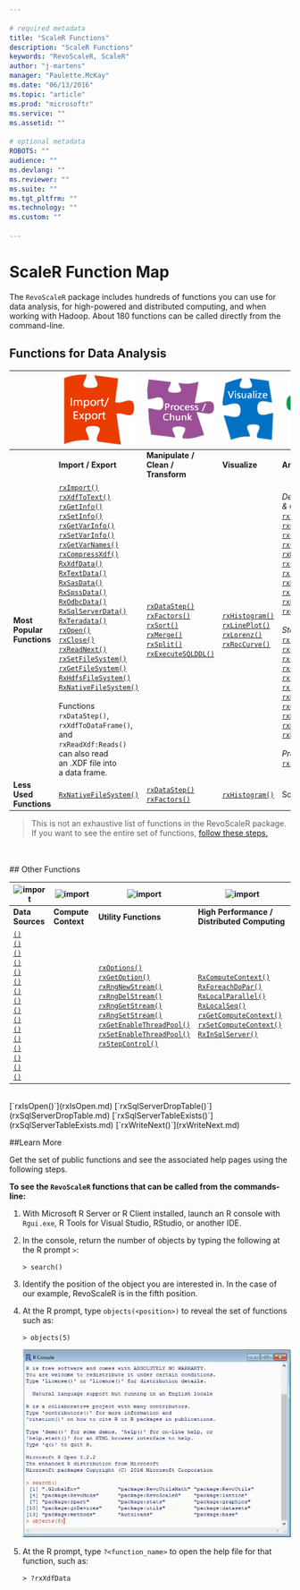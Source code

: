 ```yaml
---

# required metadata
title: "ScaleR Functions"
description: "ScaleR Functions"
keywords: "RevoScaleR, ScaleR"
author: "j-martens"
manager: "Paulette.McKay"
ms.date: "06/13/2016"
ms.topic: "article"
ms.prod: "microsoftr"
ms.service: ""
ms.assetid: ""

# optional metadata
ROBOTS: ""
audience: ""
ms.devlang: ""
ms.reviewer: ""
ms.suite: ""
ms.tgt_pltfrm: ""
ms.technology: ""
ms.custom: ""

---
```


# ScaleR Function Map

The `RevoScaleR` package includes hundreds of functions you can use for data analysis, for high-powered and distributed computing, and when working with Hadoop. About 180 functions can be called directly from the command-line.


## Functions for Data Analysis

| |![import](../media/scaler-puzzle1.png)|![import](../media/scaler-puzzle2.png)|![import](../media/scaler-puzzle3.png)|![import](../media/scaler-puzzle4.png)|  
|-----------------------|-----------------------|-----------------------|-----------------------|-----------------------|
|                       |**Import / Export**    |**Manipulate / Clean / Transform**|**Visualize**          |**Analyze & Model**    |
|**Most Popular <br />Functions**  |<!--COL-1-->[`rxImport()`]() <br /> [`rxXdfToText()`]() <br /> [`rxGetInfo()`]() <br /> [`rxSetInfo()`]() <br /> [`rxGetVarInfo()`]() <br /> [`rxSetVarInfo()`]() <br /> [`rxGetVarNames()`]() <br /> [`rxCompressXdf()`]() <br /> [`RxXdfData()`]()<br />[`RxTextData()`]() <br /> [`RxSasData()`]() <br /> [`RxSpssData()`]() <br /> [`RxOdbcData()`]() <br /> [`RxSqlServerData()`](RxSqlServerData.md) <br />[`RxTeradata()`]() <br />[`rxOpen()`](rxOpen.md) <br />[`rxClose()`](rxClose.md)  <br />[`rxReadNext()`](rxReadNext.md) <br /> [`rxSetFileSystem()`]() <br /> [`rxGetFileSystem()`]() <br />[`RxHdfsFileSystem()`]() <br /> [`RxNativeFileSystem()`]() <br /><br />  Functions `rxDataStep()`,<br/> `rxXdfToDataFrame()`, <br/>and `rxReadXdf:Reads()`<br/> can also read <br/>an .XDF file into <br/>a data  frame.|<!--COL-2--> [`rxDataStep()`]() <br /> [`rxFactors()`]() <br /> [`rxSort()`]() <br /> [`rxMerge()`]() <br /> [`rxSplit()`]() <br /> [`rxExecuteSQLDDL()`](rxExecuteSQLDDL.md)<br /> |<!--COL-3--> [`rxHistogram()`]() <br />[`rxLinePlot()`]() <br /> [`rxLorenz()`]()  <br /> [`rxRocCurve()`]()|<!--COL-4-->_Descriptive Statistics <br/>& Cross-Tabulation:_ <br /> [`rxSummary()`]() <br /> [`rxQuantile()`]() <br /> [`rxCrossTabs()`]() <br /> [`rxCube()`]() <br /> [`rxMarginals()`]()  <br /> [`rxChiSquaredTest()`]() <br /> [`rxFisherTest()`]() <br /> [`rxKendallCor()`]() <br /> [`rxPairwiseCrossTab()`]() <br /> [`rxRiskRatio()`]() <br /> [`rxOddsRatio()`]() <br /> <br /> _Statistical Modeling:_ <br /> [`rxLinMod()`]() <br /> [`rxCovCor()`]() <br />[`rxCov()`]() <br /> [`rxCor()`]()  <br /> [`rxSSCP()`]() <br />[`rxLogit()`]() <br /> [`rxRoc()`]()  <br /> [`rxGlm()`]() <br />[`rxDTree()`]() <br /> [`rxKmeans()`]()  <br /> [`rxDForest()`]() <br /> <br /> _Prediction:_ <br /> [`rxPredict()`]() |
|**Less Used <br />Functions**  |<!--COL-1--> [`RxNativeFileSystem()`]() |<!--COL-2--> [`rxDataStep()`]() <br /> [`rxFactors()`]()|<!--COL-3--> [`rxHistogram()`]()|<!--COL-4--> Something |

>This is not an exhaustive list of functions in the RevoScaleR package. If you want to see the entire set of functions,  [follow these steps.](#findmore)


<br>
<br>
## Other Functions 

|![import](../media/scaler-data.png)  |![import](../media/scaler-context.png)| ![import](../media/scaler-utility.png)| ![import](../media/scaler-utility.png)|  
|----------------------------------------|--------------------------------------|--------------------------------------|--------------------------------------|
|**Data Sources**                        |**Compute Context**                 |**Utility Functions**                 |**High Performance / Distributed Computing**  |
|<!--COL-1--> [`()`]() <br /> [`()`]() <br /> [`()`]() <br /> [`()`]() <br /> [`()`]() <br /> [`()`]() <br /> [`()`]() <br /> [`()`]() <br /> [`()`]() <br /> [`()`]() <br /> [`()`]() <br /> [`()`]() <br /> [`()`]() <br /> [`()`]() <br /> [`()`]() <br /> [`()`]()|<!--COL-2-->  |<!--COL-3--> [`rxOptions()`]()<br /> [`rxGetOption()`]() <br /> [`rxRngNewStream()`]() <br /> [`rxRngDelStream()`]() <br /> [`rxRngGetStream()`]() <br /> [`rxRngSetStream()`]() <br /> [`rxGetEnableThreadPool()`]() <br /> [`rxSetEnableThreadPool()`]()  <br /> [`rxStepControl()`]()  |<!--COL-4--> [`RxComputeContext()`](RxComputeContext.md) <br /> [`RxForeachDoPar()`]() <br /> [`RxLocalParallel()`]() <br /> [`RxLocalSeq()`]() <br /> [`rxGetComputeContext()`](rxGetComputeContext.md) <br /> [`rxSetComputeContext()`](rxSetComputeContext.md) <br /> [`RxInSqlServer()`](RxInSqlServer.md) |



<br>
[`rxIsOpen()`](rxIsOpen.md)
[`rxSqlServerDropTable()`](rxSqlServerDropTable.md)     
[`rxSqlServerTableExists()`](rxSqlServerTableExists.md)
[`rxWriteNext()`](rxWriteNext.md)
<br>


<a name="findmore"></a>
##Learn More

Get the set of public functions and see the associated help pages using the following steps.

**To see the `RevoScaleR` functions that can be called from the commands-line:**

1. With Microsoft R Server or R Client installed, launch an R console with `Rgui.exe`, R Tools for Visual Studio, RStudio, or another IDE. 

1. In the console, return the number of objects by typing the following at the R prompt `>`:
   ```
   > search()
   ```

1. Identify the position of the object you are interested in. In the case of our example, RevoScaleR is in the fifth position.

1. At the R prompt, type `objects(<position>)` to reveal the set of functions such as:
   ```
   > objects(5)
   ```

   ![objects](../media/scaler-rconsole-obj.png)

1. At the R prompt, type `?<function_name>` to open the help file for that function, such as:
   ```
   > ?rxXdfData
   ```
